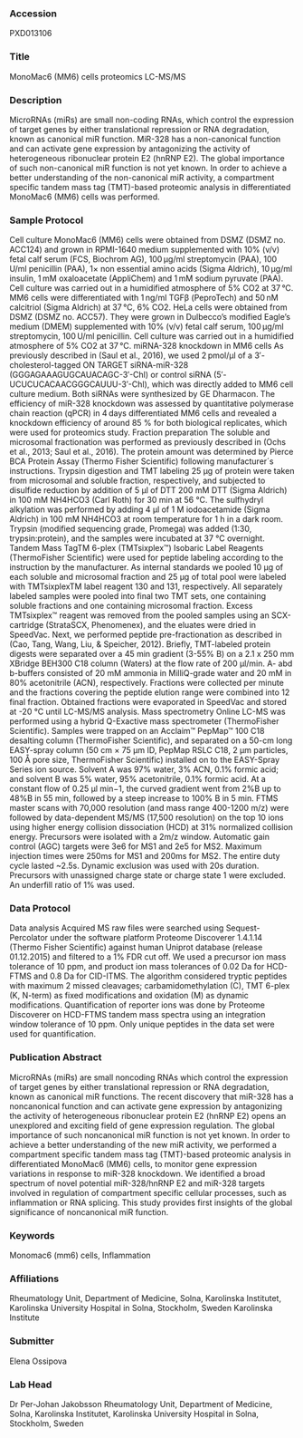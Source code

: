### Accession
PXD013106

### Title
MonoMac6 (MM6) cells proteomics LC-MS/MS

### Description
MicroRNAs (miRs) are small non-coding RNAs, which control the expression of target genes by either translational repression or RNA degradation, known as canonical miR function. MiR-328 has a non-canonical function and can activate gene expression by antagonizing the activity of heterogeneous ribonuclear protein E2 (hnRNP E2). The global importance of such non-canonical miR function is not yet known. In order to achieve a better understanding of the non-canonical miR activity, a compartment specific tandem mass tag (TMT)-based proteomic analysis in differentiated MonoMac6 (MM6) cells was performed.

### Sample Protocol
Cell culture MonoMac6 (MM6) cells were obtained from DSMZ (DSMZ no. ACC124) and grown in RPMI-1640 medium supplemented with 10% (v/v) fetal calf serum (FCS, Biochrom AG), 100 μg/ml streptomycin (PAA), 100 U/ml penicillin (PAA), 1× non essential amino acids (Sigma Aldrich), 10 μg/ml insulin, 1 mM oxaloacetate (AppliChem) and 1 mM sodium pyruvate (PAA). Cell culture was carried out in a humidified atmosphere of 5% CO2 at 37 °C. MM6 cells were differentiated with 1 ng/ml TGFβ (PeproTech) and 50 nM calcitriol (Sigma Aldrich) at 37 °C, 6% CO2. HeLa cells were obtained from DSMZ (DSMZ no. ACC57). They were grown in Dulbecco’s modified Eagle’s medium (DMEM) supplemented with 10% (v/v) fetal calf serum, 100 μg/ml streptomycin, 100 U/ml penicillin. Cell culture was carried out in a humidified atmosphere of 5% CO2 at 37 °C.  miRNA-328 knockdown in MM6 cells As previously described in (Saul et al., 2016), we used 2 pmol/μl of a 3′-cholesterol-tagged ON TARGET siRNA-miR-328 (GGGAGAAAGUGCAUACAGC-3′-Chl) or control siRNA (5′-UCUCUCACAACGGGCAUUU-3′-Chl), which was directly added to MM6 cell culture medium. Both siRNAs were synthesized by GE Dharmacon. The efficiency of miR-328 knockdown was assessed by quantitative polymerase chain reaction (qPCR) in 4 days differentiated MM6 cells and revealed a knockdown efficiency of around 85 % for both biological replicates, which were used for proteomics study.  Fraction preparation The soluble and microsomal fractionation was performed as previously described in (Ochs et al., 2013; Saul et al., 2016). The protein amount was determined by Pierce BCA Protein Assay (Thermo Fisher Scientific) following manufacturer´s instructions.    Trypsin digestion and TMT labeling 25 μg of protein were taken from microsomal and soluble fraction, respectively, and subjected to disulfide reduction by addition of 5 μl of DTT 200 mM DTT (Sigma Aldrich) in 100 mM NH4HCO3 (Carl Roth) for 30 min at 56 °C. The sulfhydryl alkylation was performed by adding 4 μl of 1 M iodoacetamide (Sigma Aldrich) in 100 mM NH4HCO3 at room temperature for 1 h in a dark room. Trypsin (modified sequencing grade, Promega) was added (1:30, trypsin:protein), and the samples were incubated at 37 °C overnight. Tandem Mass TagTM 6-plex (TMTsixplex™) Isobaric Label Reagents (ThermoFisher Scientific) were used for peptide labeling according to the instruction by the manufacturer. As internal standards we pooled 10 µg of each soluble and microsomal fraction and 25 µg of total pool were labeled with TMTsixplexTM label reagent 130 and 131, respectively. All separately labeled samples were pooled into final two TMT sets, one containing soluble fractions and one containing microsomal fraction. Excess TMTsixplex™ reagent was removed from the pooled samples using an SCX-cartridge (StrataSCX, Phenomenex), and the eluates were dried in SpeedVac. Next, we performed peptide pre-fractionation as described in (Cao, Tang, Wang, Liu, & Speicher, 2012). Briefly, TMT-labeled protein digests were separated over a 45 min gradient (3-55% B) on a 2.1 x 250 mm XBridge BEH300 C18 column (Waters) at the flow rate of 200 µl/min. A- abd b-buffers consisted of 20 mM ammonia in MilliQ-grade water and 20 mM in 80% acetonitrile (ACN), respectively. Fractions were collected per minute and the fractions covering the peptide elution range were combined into 12 final fraction. Obtained fractions were evaporated in SpeedVac and stored at -20 °C until LC-MS/MS analysis.   Mass spectrometry Online LC-MS was performed using a hybrid Q-Exactive mass spectrometer (ThermoFisher Scientific). Samples were trapped on an Acclaim™ PepMap™ 100 C18 desalting column (ThermoFisher Scientific), and separated on a 50-cm long EASY-spray column (50 cm × 75 μm ID, PepMap RSLC C18, 2 μm particles, 100 Å pore size, ThermoFisher Scientific) installed on to the EASY-Spray Series ion source. Solvent A was 97% water, 3% ACN, 0.1% formic acid; and solvent B was 5% water, 95% acetonitrile, 0.1% formic acid. At a constant flow of 0.25 μl min−1, the curved gradient went from 2%B up to 48%B in 55 min, followed by a steep increase to 100% B in 5 min. FTMS master scans with 70,000 resolution (and mass range 400-1200 m/z) were followed by data-dependent MS/MS (17,500 resolution) on the top 10 ions using higher energy collision dissociation (HCD) at 31% normalized collision energy. Precursors were isolated with a 2m/z window. Automatic gain control (AGC) targets were 3e6 for MS1 and 2e5 for MS2. Maximum injection times were 250ms for MS1 and 200ms for MS2. The entire duty cycle lasted ~2.5s. Dynamic exclusion was used with 20s duration. Precursors with unassigned charge state or charge state 1 were excluded. An underfill ratio of 1% was used.

### Data Protocol
Data analysis Acquired MS raw files were searched using Sequest-Percolator under the software platform Proteome Discoverer 1.4.1.14 (Thermo Fisher Scientific) against human Uniprot database (release 01.12.2015) and filtered to a 1% FDR cut off. We used a precursor ion mass tolerance of 10 ppm, and product ion mass tolerances of 0.02 Da for HCD-FTMS and 0.8 Da for CID-ITMS. The algorithm considered tryptic peptides with maximum 2 missed cleavages; carbamidomethylation (C), TMT 6-plex (K, N-term) as fixed modifications and oxidation (M) as dynamic modifications. Quantification of reporter ions was done by Proteome Discoverer on HCD-FTMS tandem mass spectra using an integration window tolerance of 10 ppm. Only unique peptides in the data set were used for quantification.

### Publication Abstract
MicroRNAs (miRs) are small noncoding RNAs which control the expression of target genes by either translational repression or RNA degradation, known as canonical miR functions. The recent discovery that miR-328 has a noncanonical function and can activate gene expression by antagonizing the activity of heterogeneous ribonuclear protein E2 (hnRNP E2) opens an unexplored and exciting field of gene expression regulation. The global importance of such noncanonical miR function is not yet known. In order to achieve a better understanding of the new miR activity, we performed a compartment specific tandem mass tag (TMT)-based proteomic analysis in differentiated MonoMac6 (MM6) cells, to monitor gene expression variations in response to miR-328 knockdown. We identified a broad spectrum of novel potential miR-328/hnRNP E2 and miR-328 targets involved in regulation of compartment specific cellular processes, such as inflammation or RNA splicing. This study provides first insights of the global significance of noncanonical miR function.

### Keywords
Monomac6 (mm6) cells, Inflammation

### Affiliations
Rheumatology Unit, Department of Medicine, Solna, Karolinska Institutet, Karolinska University Hospital in Solna, Stockholm, Sweden
Karolinska Institute

### Submitter
Elena Ossipova

### Lab Head
Dr Per-Johan Jakobsson
Rheumatology Unit, Department of Medicine, Solna, Karolinska Institutet, Karolinska University Hospital in Solna, Stockholm, Sweden



